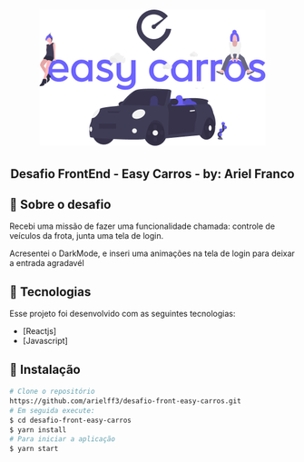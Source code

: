 
<h1 align="center">
  <img src="./.github/reameLogo.png" alt="Easy">
</h1>

<h2 align="center">Desafio FrontEnd - Easy Carros - by: Ariel Franco</h2>


## 🚀 Sobre o desafio

<p>Recebi uma missão de fazer uma funcionalidade chamada: controle de veículos da frota, junta uma tela de login.</p>
<p>Acresentei o DarkMode, e inseri uma animações na tela de login para deixar a entrada agradavél</p>

## 🔧 Tecnologias
<p>Esse projeto foi desenvolvido com as seguintes tecnologias:</p>

- [Reactjs]
- [Javascript]

## 💾 Instalação

```bash
# Clone o repositório
https://github.com/arielff3/desafio-front-easy-carros.git
# Em seguida execute:
$ cd desafio-front-easy-carros
$ yarn install
# Para iniciar a aplicação
$ yarn start

